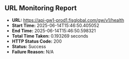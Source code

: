 ## URL Monitoring Report

- **URL:** https://api-gw1-prod1.fisglobal.com/gw/v1/health
- **Start Time:** 2025-06-14T15:46:50.405052
- **End Time:** 2025-06-14T15:46:50.598321
- **Total Time Taken:** 0.193269 seconds
- **HTTP Status Code:** 200
- **Status:** Success
- **Failure Reason:** N/A
